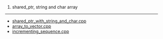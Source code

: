 

1. shared\_ptr, string and char array
---------------------------------
* [shared\_ptr\_with\_string\_and\_char.cpp](https://github.com/samuelololol/cpp_test/blob/master/shared_ptr_with_string_and_char.cpp)
* [array\_to\_vector.cpp](https://github.com/samuelololol/cpp_test/blob/master/src/array_to_vector.cpp)
* [incrementing\_sequence.cpp](https://github.com/samuelololol/cpp_test/blob/master/src/incrementing_sequence.cpp)
